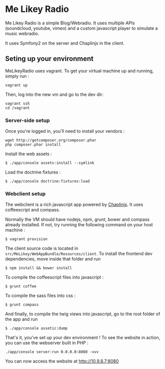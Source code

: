 Me Likey Radio
========================

Me Likey Radio is a simple Blog/Webradio. It uses multiple APIs (soundcloud, youtube, vimeo) and a custom javascript player to simulate a music webradio.

It uses Symfony2 on the server and Chaplinjs in the client.

Seting up your environment
----------------------------------

MeLikeyRadio uses vagrant. To get your virtual machine up and running, simply run :

    vagrant up

Then, log into the new vm and go to the dev dir:

    vagrant ssh
    cd /vagrant


### Server-side setup

Once you're logged in, you'll need to install your vendors :
```
wget http://getcomposer.org/composer.phar
php composer.phar install
``` 
Install the web assets :
```
$ ./app/console assets:install --symlink
```
Load the doctrine fixtures :
```
$ ./app/console doctrine:fixtures:load
```
    
### Webclient setup

The webclient is a rich javascript app powered by [Chaplinjs](http://chaplinjs.org). It uses coffeescript and compass.

Normally the VM should have nodejs, npm, grunt, bower and compass already installed. If not, try running the following command on your host machine :
```
$ vagrant provision
```

The client source code is located in `src/MeLikey/WebAppBundle/Resources/client`. To install the frontend dev dependencies, move inside that folder and run
```
$ npm install && bower install
```

To compile the coffeescript files into javascript :
```
$ grunt coffee
```
To compile the sass files into css :
```
$ grunt compass
```
And finally, to compile the twig views into javascript, go to the root folder of the app and run 
```
$ ./app/console assetic:dump
```

That's it, you've set up your dev environment !
To see the website in action, you can use the webserver built in PHP :

    ./app/console server:run 0.0.0.0:8080 -vvv

You can now access the website at http://10.9.8.7:8080
